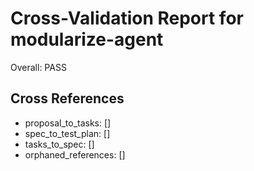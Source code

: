 # Cross-Validation Report for modularize-agent

Overall: PASS


## Cross References

- proposal_to_tasks: []
- spec_to_test_plan: []
- tasks_to_spec: []
- orphaned_references: []
